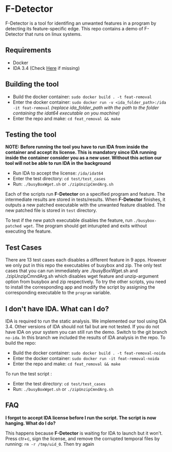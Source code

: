 # F-Detector

F-Detector is a tool for identifing an unwanted features in a program by detecting its feature-specific edge. 
This repo contains a demo of F-Detector that runs on linux systems. 

## Requirements
- Docker
- IDA 3.4 (Check [Here](#i-dont-have-ida-what-can-i-do) if missing)


## Building the tool
- Build the docker container: `sudo docker build . -t feat-removal`
- Enter the docker container: `sudo docker run -v <ida_folder_path>:/ida -it feat-removal` _(replace ida\_folder\_path with the path to the folder containing the idat64 executable on you machine)_
- Enter the repo and make: `cd feat_removal && make`

## Testing the tool
__NOTE: Before running the tool you have to run IDA from inside the container and accept its license. This is mandatory since IDA running inside the container consider you as a new user. Without this action our tool will not be able to run IDA in the background__
- Run IDA to accept the license: `/ida/idat64`
- Enter the test directory: `cd test/test_cases`
- Run: `./busyBoxWget.sh` or `./zipUnzipCmndArg.sh`


Each of the scripts run __F-Detector__ on a specified program and feature. The intermediate results are stored in tests/results. When __F-Detector__ finishes, it outputs a new patched executable with the unwanted feature disabled. The new patched file is stored in `test` directory.

To test if the new patch executable disables the feature, run `./busybox-patched wget`. The program should get inturupted and exits without executing the feature.

## Test Cases
There are 13 test cases each disables a different feature in 9 apps. However we only put in this repo the executables of busybox
and zip. The only test cases that you can run immediately are ./busyBoxWget.sh and ./zipUnzipCmndArg.sh which disables wget feature
and unzip-argument option from busybox and zip respectively. To try the other scripts, you need to install the corresponding app and modify the script by assigning the corresponding executable to the `program` variable.

## I don't have IDA. What can I do?
IDA is required to run the static analysis. We implemented our tool using IDA 3.4. Other versions of IDA should not fail but are not tested. If you do not have IDA on your system you can still run the demo. Switch to the git branch `no-ida`. In this branch we 
included the results of IDA analysis in the repo. 
To build the repo:
- Build the docker container: `sudo docker build . -t feat-removal-noida`
- Enter the docker container: `sudo docker run -it feat-removal-noida`
- Enter the repo and make: `cd feat_removal && make`

To run the test script : 
- Enter the test directory: `cd test/test_cases`
- Run: `./busyBoxWget.sh` or `./zipUnzipCmndArg.sh`


## FAQ
__I forgot to accept IDA license before I run the script. The script is now hanging. What do I do?__

This happens because __F-Detector__ is waiting for IDA to launch but it won't. Press ctr+c, sign the license, and 
remove the corrupted temporal files by running: `rm -r /tmp/uid_0`. Then try again
